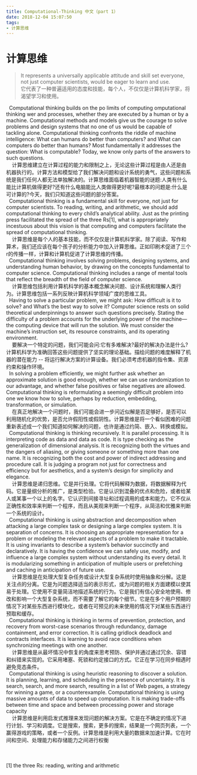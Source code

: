 ```yaml
---
title: Computational-Thinking 中文（part 1）
date: 2018-12-04 15:07:50
tags:
- 计算思维
---
```

# 计算思维
> It represents a universally applicable attitude and skill set everyone, not just
computer scientists, would be eager to learn and use.<br/>
> 它代表了一种普遍适用的态度和技能，每个人，不仅仅是计算机科学家，将渴望学习和使用。

&nbsp;&nbsp;Computational thinking builds on the po limits of computing omputational thinking wer and processes, whether they are executed by a human or by a machine. Computational methods and models give us the courage to solve problems and design systems that no one of us would be capable of tackling alone. Computational thinking confronts the riddle of machine intelligence: What can humans do better than computers? and What can computers do better than humans? Most fundamentally it addresses the question: What is computable? Today, we know only parts of the answers to such questions. <br/>
&nbsp;&nbsp;&nbsp;&nbsp;计算思维建立在计算过程的能力和限制之上，无论这些计算过程是由人还是由机器执行的。计算方法和模型给了我们解决问题和设计系统的勇气，这些问题和系统是我们任何人都无法单独解决的。计算思维面临着机器智能的谜题:人类有什么能比计算机做得更好?还有什么电脑能比人类做得更好呢?最根本的问题是:什么是可计算的?今天，我们只知道这些问题的部分答案。 <br/>
&nbsp;&nbsp;Computational thinking is a fundamental skill for everyone, not just for computer scientists. To reading, writing, and arithmetic, we should add computational thinking to every child’s analytical ability. Just as the printing press facilitated the spread of the three Rs[1], what is appropriately incestuous about this vision is that computing and computers facilitate the spread of computational thinking.<br/>
&nbsp;&nbsp;&nbsp;&nbsp;计算思维是每个人的基本技能，而不仅仅是计算机科学家。除了阅读、写作和算术，我们还应该在每个孩子的分析能力中加入计算思维。正如印刷术促进了三个r的传播一样，计算和计算机促进了计算思维的传播。<br/>
&nbsp;&nbsp;Computational thinking involves solving problems, designing systems, and understanding human behavior, by drawing on the concepts fundamental to computer science. Computational thinking includes a range of mental tools that reflect the breadth of the field of computer science.<br/>
&nbsp;&nbsp;&nbsp;&nbsp;计算思维包括利用计算机科学的基本概念解决问题、设计系统和理解人类行为。计算思维包括一系列反映计算机科学领域广度的思维工具。<br/>
&nbsp;&nbsp;Having to solve a particular problem, we might ask: How difficult is it to solve? and What’s the best way to solve it? Computer science rests on solid theoretical underpinnings to answer such questions precisely. Stating the difficulty of a problem accounts for the underlying power of the machine—the computing device that will run the solution. We must consider the machine’s instruction set, its resource constraints, and its operating environment.<br/>
&nbsp;&nbsp;&nbsp;&nbsp;要解决一个特定的问题，我们可能会问:它有多难解决?最好的解决办法是什么?计算机科学为准确回答这些问题提供了坚实的理论基础。描绘问题的难度解释了机器的潜在能力 -- 将运行解决方案的计算设备。我们必须考虑机器的指令集、资源约束和操作环境。<br/>
&nbsp;&nbsp;In solving a problem efficiently, we might further ask whether an approximate solution is good enough, whether we can use randomization to our advantage, and whether false positives or false negatives are allowed. Computational thinking is reformulating a seemingly difficult problem into one we know how to solve, perhaps by reduction, embedding, transformation, or simulation.<br/>
&nbsp;&nbsp;&nbsp;&nbsp;在真正地解决一个问题时，我们可能会进一步问近似解是否足够好，是否可以利用随机化的优势，是否允许假阳性或假阴性。计算思维是将一个看似困难的问题重新表述成一个我们知道如何解决的问题，也许是通过约简、嵌入、转换或模拟。<br/>
&nbsp;&nbsp;Computational thinking is thinking recursively. It is parallel processing. It is interpreting code as data and data as code. It is type checking as the generalization of dimensional analysis. It is recognizing both the virtues and the dangers of aliasing, or giving someone or something more than one name. It is recognizing both the cost and power of indirect addressing and procedure call. It is judging a program not just for correctness and efficiency but for aesthetics, and a system’s design for simplicity and elegance.<br/>
&nbsp;&nbsp;&nbsp;&nbsp;计算思维是递归思维。它是并行处理。它将代码解释为数据，将数据解释为代码。它是量纲分析的推广，是类型检验。它是认识到混叠的优点和危险，或者给某人或某事一个以上的名字。它认识到间接寻址和过程调用的成本和能力。它不仅从正确性和效率来判断一个程序，而且从美观来判断一个程序，从简洁和优雅来判断一个系统的设计。<br/>
&nbsp;&nbsp;Computational thinking is using abstraction and decomposition when attacking a large complex task or designing a large complex system. It is separation of concerns. It is choosing an appropriate representation for a problem or modeling the relevant aspects of a problem to make it tractable. It is using invariants to describe a system’s behavior succinctly and declaratively. It is having the confidence we can safely use, modify, and influence a large complex system without understanding its every detail. It is modularizing something in anticipation of multiple users or prefetching and caching in anticipation of future use.<br/>
&nbsp;&nbsp;&nbsp;&nbsp;计算思维是在处理大型复杂任务或设计大型复杂系统时使用抽象和分解。这是关注点的分离。它是为问题选择适当的表示形式，或为问题的相关方面建模以使其易于处理。它使用不变量简洁地描述系统的行为。它是我们有信心安全地使用、修改和影响一个大型复杂系统，而不需要了解它的每个细节。它是在多个用户预期的情况下对某些东西进行模块化，或者在可预见的未来使用的情况下对某些东西进行预取和缓存。<br/>
&nbsp;&nbsp;Computational thinking is thinking in terms of prevention, protection, and recovery from worst-case scenarios through redundancy, damage containment, and error correction. It is calling gridlock deadlock and contracts interfaces. It is learning to avoid race conditions when synchronizing meetings with one another.<br/>
&nbsp;&nbsp;&nbsp;&nbsp;计算思维是从最坏情况中恢复的角度来思考预防、保护并通过通过冗余、容错和纠错来实现的。它采用堵塞、死锁和约定接口的方式。它正在学习在同步相遇时避免竞态条件。<br/>
&nbsp;&nbsp;Computational thinking is using heuristic reasoning to discover a solution. It is planning, learning, and scheduling in the presence of uncertainty. It is search, search, and more search, resulting in a list of Web pages, a strategy for winning a game, or a counterexample. Computational thinking is using massive amounts of data to speed up computation. It is making trade-offs between time and space and between processing power and storage capacity <br/>
&nbsp;&nbsp;&nbsp;&nbsp;计算思维是利用启发式推理来发现问题的解决方案。它是在不确定的情况下进行计划、学习和调度。它是搜索，搜索，更多的搜索，结果是一个网页列表，一个赢得游戏的策略，或者一个反例。计算思维是利用大量的数据来加速计算。它在时间和空间、处理能力和存储能力之间进行权衡<br/>
<br/>
<br/>
<br/>
[1] the three Rs: reading, writing and arithmetic
